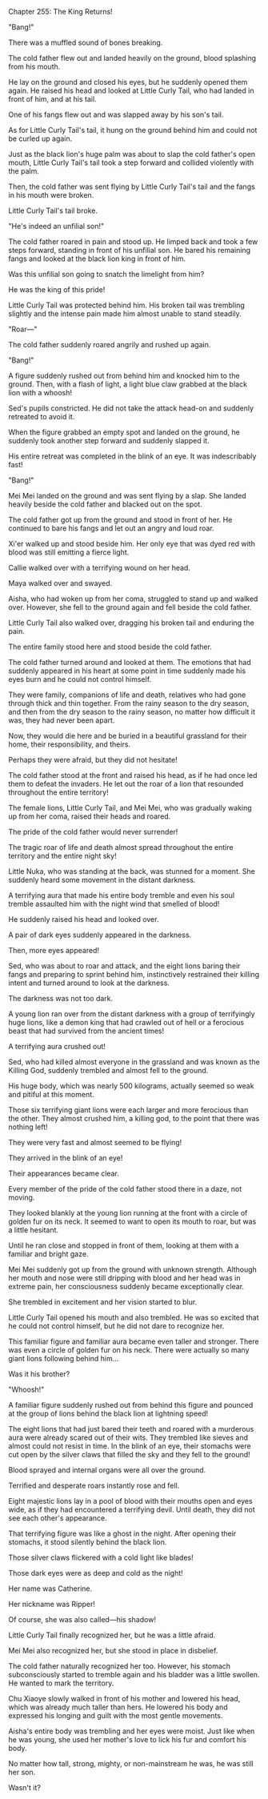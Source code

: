 Chapter 255: The King Returns\!

"Bang\!"

There was a muffled sound of bones breaking.

The cold father flew out and landed heavily on the ground, blood splashing from his mouth.

He lay on the ground and closed his eyes, but he suddenly opened them again. He raised his head and looked at Little Curly Tail, who had landed in front of him, and at his tail.

One of his fangs flew out and was slapped away by his son's tail.

As for Little Curly Tail's tail, it hung on the ground behind him and could not be curled up again.

Just as the black lion's huge palm was about to slap the cold father's open mouth, Little Curly Tail's tail took a step forward and collided violently with the palm.

Then, the cold father was sent flying by Little Curly Tail's tail and the fangs in his mouth were broken.

Little Curly Tail's tail broke.

"He's indeed an unfilial son\!"

The cold father roared in pain and stood up. He limped back and took a few steps forward, standing in front of his unfilial son. He bared his remaining fangs and looked at the black lion king in front of him.

Was this unfilial son going to snatch the limelight from him?

He was the king of this pride\!

Little Curly Tail was protected behind him. His broken tail was trembling slightly and the intense pain made him almost unable to stand steadily.

"Roar—"

The cold father suddenly roared angrily and rushed up again.

"Bang\!"

A figure suddenly rushed out from behind him and knocked him to the ground. Then, with a flash of light, a light blue claw grabbed at the black lion with a whoosh\!

Sed's pupils constricted. He did not take the attack head-on and suddenly retreated to avoid it.

When the figure grabbed an empty spot and landed on the ground, he suddenly took another step forward and suddenly slapped it.

His entire retreat was completed in the blink of an eye. It was indescribably fast\!

"Bang\!"

Mei Mei landed on the ground and was sent flying by a slap. She landed heavily beside the cold father and blacked out on the spot.

The cold father got up from the ground and stood in front of her. He continued to bare his fangs and let out an angry and loud roar.

Xi'er walked up and stood beside him. Her only eye that was dyed red with blood was still emitting a fierce light.

Callie walked over with a terrifying wound on her head.

Maya walked over and swayed.

Aisha, who had woken up from her coma, struggled to stand up and walked over. However, she fell to the ground again and fell beside the cold father.

Little Curly Tail also walked over, dragging his broken tail and enduring the pain.

The entire family stood here and stood beside the cold father.

The cold father turned around and looked at them. The emotions that had suddenly appeared in his heart at some point in time suddenly made his eyes burn and he could not control himself.

They were family, companions of life and death, relatives who had gone through thick and thin together. From the rainy season to the dry season, and then from the dry season to the rainy season, no matter how difficult it was, they had never been apart.

Now, they would die here and be buried in a beautiful grassland for their home, their responsibility, and theirs.

Perhaps they were afraid, but they did not hesitate\!

The cold father stood at the front and raised his head, as if he had once led them to defeat the invaders. He let out the roar of a lion that resounded throughout the entire territory\!

The female lions, Little Curly Tail, and Mei Mei, who was gradually waking up from her coma, raised their heads and roared.

The pride of the cold father would never surrender\!

The tragic roar of life and death almost spread throughout the entire territory and the entire night sky\!

Little Nuka, who was standing at the back, was stunned for a moment. She suddenly heard some movement in the distant darkness.

A terrifying aura that made his entire body tremble and even his soul tremble assaulted him with the night wind that smelled of blood\!

He suddenly raised his head and looked over.

A pair of dark eyes suddenly appeared in the darkness.

Then, more eyes appeared\!

Sed, who was about to roar and attack, and the eight lions baring their fangs and preparing to sprint behind him, instinctively restrained their killing intent and turned around to look at the darkness.

The darkness was not too dark.

A young lion ran over from the distant darkness with a group of terrifyingly huge lions, like a demon king that had crawled out of hell or a ferocious beast that had survived from the ancient times\!

A terrifying aura crushed out\!

Sed, who had killed almost everyone in the grassland and was known as the Killing God, suddenly trembled and almost fell to the ground.

His huge body, which was nearly 500 kilograms, actually seemed so weak and pitiful at this moment.

Those six terrifying giant lions were each larger and more ferocious than the other. They almost crushed him, a killing god, to the point that there was nothing left\!

They were very fast and almost seemed to be flying\!

They arrived in the blink of an eye\!

Their appearances became clear.

Every member of the pride of the cold father stood there in a daze, not moving.

They looked blankly at the young lion running at the front with a circle of golden fur on its neck. It seemed to want to open its mouth to roar, but was a little hesitant.

Until he ran close and stopped in front of them, looking at them with a familiar and bright gaze.

Mei Mei suddenly got up from the ground with unknown strength. Although her mouth and nose were still dripping with blood and her head was in extreme pain, her consciousness suddenly became exceptionally clear.

She trembled in excitement and her vision started to blur.

Little Curly Tail opened his mouth and also trembled. He was so excited that he could not control himself, but he did not dare to recognize her.

This familiar figure and familiar aura became even taller and stronger. There was even a circle of golden fur on his neck. There were actually so many giant lions following behind him…

Was it his brother?

"Whoosh\!"

A familiar figure suddenly rushed out from behind this figure and pounced at the group of lions behind the black lion at lightning speed\!

The eight lions that had just bared their teeth and roared with a murderous aura were already scared out of their wits. They trembled like sieves and almost could not resist in time. In the blink of an eye, their stomachs were cut open by the silver claws that filled the sky and they fell to the ground\!

Blood sprayed and internal organs were all over the ground.

Terrified and desperate roars instantly rose and fell.

Eight majestic lions lay in a pool of blood with their mouths open and eyes wide, as if they had encountered a terrifying devil. Until death, they did not see each other's appearance.

That terrifying figure was like a ghost in the night. After opening their stomachs, it stood silently behind the black lion.

Those silver claws flickered with a cold light like blades\!

Those dark eyes were as deep and cold as the night\!

Her name was Catherine.

Her nickname was Ripper\!

Of course, she was also called—his shadow\!

Little Curly Tail finally recognized her, but he was a little afraid.

Mei Mei also recognized her, but she stood in place in disbelief.

The cold father naturally recognized her too. However, his stomach subconsciously started to tremble again and his bladder was a little swollen. He wanted to mark the territory.

Chu Xiaoye slowly walked in front of his mother and lowered his head, which was already much taller than hers. He lowered his body and expressed his longing and guilt with the most gentle movements.

Aisha's entire body was trembling and her eyes were moist. Just like when he was young, she used her mother's love to lick his fur and comfort his body.

No matter how tall, strong, mighty, or non-mainstream he was, he was still her son.

Wasn't it?